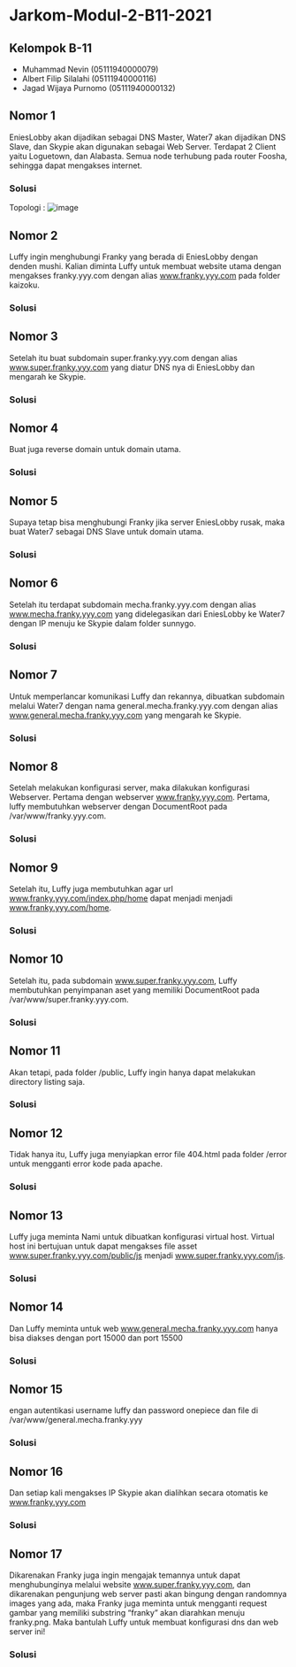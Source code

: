 # Jarkom-Modul-2-B11-2021

## **Kelompok B-11**
- Muhammad Nevin        (05111940000079)
- Albert Filip Silalahi (05111940000116)
- Jagad Wijaya Purnomo	(05111940000132)

## **Nomor 1**
EniesLobby akan dijadikan sebagai DNS Master, Water7 akan dijadikan DNS Slave, dan Skypie akan digunakan sebagai Web Server. Terdapat 2 Client yaitu Loguetown, dan Alabasta. Semua node terhubung pada router Foosha, sehingga dapat mengakses internet.

### Solusi
Topologi :
![image](https://user-images.githubusercontent.com/55067921/139101398-fd61904a-18ee-4bb9-aa13-e9741178bccc.png)


## **Nomor 2**
Luffy ingin menghubungi Franky yang berada di EniesLobby dengan denden mushi. Kalian diminta Luffy untuk membuat website utama dengan mengakses franky.yyy.com dengan alias www.franky.yyy.com pada folder kaizoku.

### Solusi


## **Nomor 3**
Setelah itu buat subdomain super.franky.yyy.com dengan alias www.super.franky.yyy.com yang diatur DNS nya di EniesLobby dan mengarah ke Skypie.

### Solusi


## **Nomor 4**
Buat juga reverse domain untuk domain utama.

### Solusi


## **Nomor 5**
Supaya tetap bisa menghubungi Franky jika server EniesLobby rusak, maka buat Water7 sebagai DNS Slave untuk domain utama.

### Solusi


## **Nomor 6**
Setelah itu terdapat subdomain mecha.franky.yyy.com dengan alias www.mecha.franky.yyy.com yang didelegasikan dari EniesLobby ke Water7 dengan IP menuju ke Skypie dalam folder sunnygo.

### Solusi


## **Nomor 7**
Untuk memperlancar komunikasi Luffy dan rekannya, dibuatkan subdomain melalui Water7 dengan nama general.mecha.franky.yyy.com dengan alias www.general.mecha.franky.yyy.com yang mengarah ke Skypie.

### Solusi


## **Nomor 8**
Setelah melakukan konfigurasi server, maka dilakukan konfigurasi Webserver. Pertama dengan webserver www.franky.yyy.com. Pertama, luffy membutuhkan webserver dengan DocumentRoot pada /var/www/franky.yyy.com.

### Solusi


## **Nomor 9**
Setelah itu, Luffy juga membutuhkan agar url www.franky.yyy.com/index.php/home dapat menjadi menjadi www.franky.yyy.com/home.

### Solusi


## **Nomor 10**
Setelah itu, pada subdomain www.super.franky.yyy.com, Luffy membutuhkan penyimpanan aset yang memiliki DocumentRoot pada /var/www/super.franky.yyy.com.

### Solusi


## **Nomor 11**
Akan tetapi, pada folder /public, Luffy ingin hanya dapat melakukan directory listing saja.

### Solusi


## **Nomor 12**
Tidak hanya itu, Luffy juga menyiapkan error file 404.html pada folder /error untuk mengganti error kode pada apache.

### Solusi


## **Nomor 13**
Luffy juga meminta Nami untuk dibuatkan konfigurasi virtual host. Virtual host ini bertujuan untuk dapat mengakses file asset www.super.franky.yyy.com/public/js menjadi www.super.franky.yyy.com/js.

### Solusi


## **Nomor 14**
Dan Luffy meminta untuk web www.general.mecha.franky.yyy.com hanya bisa diakses dengan port 15000 dan port 15500

### Solusi


## **Nomor 15**
engan autentikasi username luffy dan password onepiece dan file di /var/www/general.mecha.franky.yyy

### Solusi


## **Nomor 16**
Dan setiap kali mengakses IP Skypie akan dialihkan secara otomatis ke www.franky.yyy.com 

### Solusi


## **Nomor 17**
Dikarenakan Franky juga ingin mengajak temannya untuk dapat menghubunginya melalui website www.super.franky.yyy.com, dan dikarenakan pengunjung web server pasti akan bingung dengan randomnya images yang ada, maka Franky juga meminta untuk mengganti request gambar yang memiliki substring “franky” akan diarahkan menuju franky.png. Maka bantulah Luffy untuk membuat konfigurasi dns dan web server ini!


### Solusi
